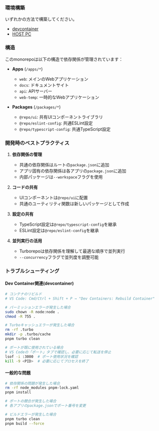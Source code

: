 ### 環境構築

いずれかの方法で構築してください。

- [devcontainer](/docs/dev/devcontainer.md)
- [HOST PC](/docs/dev/host_pc.md)

### 構造

このmonorepoは以下の構造で依存関係が管理されています：

- **Apps** (`/apps/*`)
  - `web`: メインのWebアプリケーション
  - `docs`: ドキュメントサイト
  - `api`: APIサーバー
  - `web-temp`: 一時的なWebアプリケーション

- **Packages** (`/packages/*`)
  - `@repo/ui`: 共有UIコンポーネントライブラリ
  - `@repo/eslint-config`: 共通ESLint設定
  - `@repo/typescript-config`: 共通TypeScript設定

### 開発時のベストプラクティス

1. **依存関係の管理**
   - 共通の依存関係はルートの`package.json`に追加
   - アプリ固有の依存関係は各アプリの`package.json`に追加
   - 内部パッケージは`--workspace`フラグを使用

2. **コードの共有**
   - UIコンポーネントは`@repo/ui`に配置
   - 共通のユーティリティ関数は新しいパッケージとして作成

3. **設定の共有**
   - TypeScript設定は`@repo/typescript-config`を継承
   - ESLint設定は`@repo/eslint-config`を継承

4. **並列実行の活用**
   - Turborepoは依存関係を理解して最適な順序で並列実行
   - `--concurrency`フラグで並列度を調整可能

### トラブルシューティング

#### Dev Container関連(devcontainer)

```bash
# コンテナのリビルド
# VS Code: Cmd/Ctrl + Shift + P → "Dev Containers: Rebuild Container"

# パーミッションエラーが発生した場合
sudo chown -R node:node .
chmod -R 755 .

# Turboキャッシュエラーが発生した場合
rm -rf .turbo
mkdir -p .turbo/cache
pnpm turbo clean

# ポートが既に使用されている場合
# VS Codeの「ポート」タブで確認し、必要に応じて転送を停止
lsof -i :3000  # ポート使用状況を確認
kill -9 <PID>  # 必要に応じてプロセスを終了
```

#### 一般的な問題

```bash
# 依存関係の問題が発生した場合
rm -rf node_modules pnpm-lock.yaml
pnpm install

# ポートの競合が発生した場合
# 各アプリのpackage.jsonでポート番号を変更

# ビルドエラーが発生した場合
pnpm turbo clean
pnpm build --force
```

